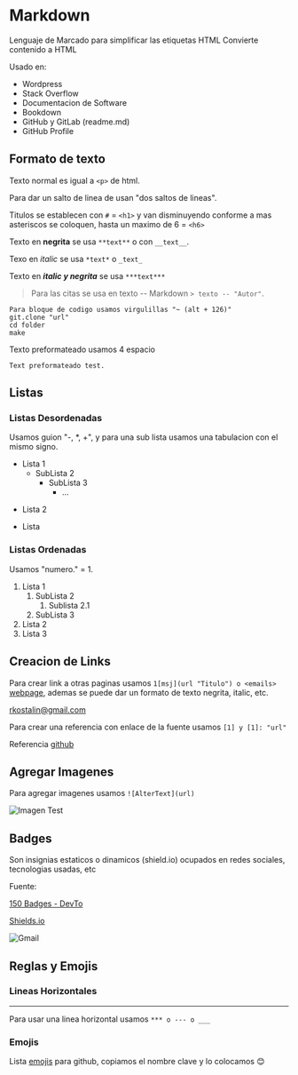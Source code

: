 # Markdown
Lenguaje de Marcado para simplificar las etiquetas HTML
Convierte contenido a HTML

Usado en:
 - Wordpress
 - Stack Overflow
 - Documentacion de Software
 - Bookdown
 - GitHub y GitLab (readme.md)
 - GitHub Profile

## Formato de texto

Texto normal es igual a `<p>` de html.

Para dar un salto de linea de usan "dos saltos de lineas".

Titulos se establecen con `#` = `<h1>` y van disminuyendo conforme a mas asteriscos se coloquen, hasta un maximo de 6 = `<h6>`

Texto en **negrita** se usa `**text**` o con `__text__`.

Texo en *italic* se usa `*text*` o `_text_`

Texto en ***italic y negrita*** se usa `***text***`

>Para las citas se usa  en texto -- Markdown `> texto -- "Autor"`.

~~~
Para bloque de codigo usamos virgulillas "~ (alt + 126)"
git.clone "url"
cd folder
make
~~~

Texto preformateado usamos 4 espacio
    
    
    Text preformateado test.

## Listas

### Listas Desordenadas

Usamos guion "-, *, +", y para una sub lista usamos una tabulacion con el mismo signo.
- Lista 1
  - SubLista 2
    - SubLista 3
      - ...
+ Lista 2
* Lista

### Listas Ordenadas

Usamos "numero." = 1.

1. Lista 1  
   1. SubLista 2
      1. Sublista 2.1
   2. SubLista 3
2. Lista 2
3. Lista 3

## Creacion de Links

Para crear link a otras paginas usamos `1[msj](url "Titulo") o <emails>` [webpage](https://github.com/IRDCodeI "RDCode"), ademas se puede dar un formato de texto negrita, italic, etc.

<rkostalin@gmail.com>

Para crear una referencia con enlace de la fuente usamos `[1] y [1]: "url"`

Referencia [github]


[github]: https://github.com/IRDCodeI

## Agregar Imagenes

Para agregar imagenes usamos `![AlterText](url)`

![Imagen Test](https://1000marcas.net/wp-content/uploads/2020/02/GitHub-Simbolo-600x338.jpg "Github")

## Badges

Son insignias estaticos o dinamicos (shield.io) ocupados en redes sociales, tecnologias usadas, etc

Fuente: 

[150 Badges - DevTo](https://dev.to/envoy_/150-badges-for-github-pnk)


[Shields.io](https://shields.io/)

![Gmail](https://img.shields.io/badge/Gmail-D14836?style=for-the-badge&logo=gmail&logoColor=white)

## Reglas y Emojis

### Lineas Horizontales

***
Para usar una linea horizontal usamos `*** o --- o ___`

### Emojis

Lista [emojis](https://gist.github.com/rxaviers/7360908) para github, copiamos el nombre clave y lo colocamos :blush: 